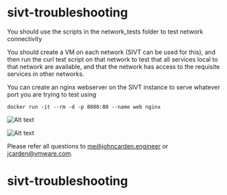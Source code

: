 # sivt-troubleshooting

You should use the scripts in the network_tests folder to test network connectivity

You should create a VM on each network (SIVT can be used for this), and then run the curl 
test script on that network to test that all services local to that network are 
available, and that the network has access to the requisite services in other networks.

You can create an nginx webserver on the SIVT instance to serve whatever port you are trying to test using

    docker run -it --rm -d -p 8080:80 --name web nginx

![Alt text](/../screenshots/images/vSphere-network-diagram.png?raw=true "Network Diagram")

![Alt text](/../screenshots/images/curl-test-example.jpg?raw=true "Curl Test Example")

Please refer all questions to me@johncarden.engineer or jcarden@vmware.com.
# sivt-troubleshooting
